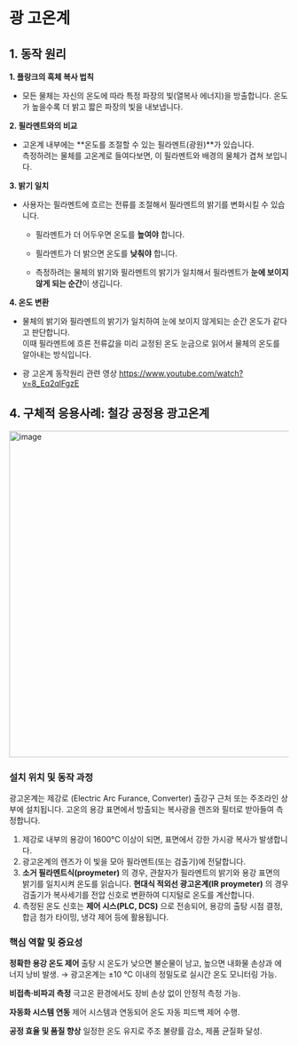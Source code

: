 # 광 고온계  
## 1. 동작 원리  
**1. 플랑크의 흑체 복사 법칙**  
- 모든 물체는 자신의 온도에 따라 특정 파장의 빛(열복사 에너지)을 방출합니다.
  온도가 높을수록 더 밝고 짧은 파장의 빛을 내보냅니다.  
  
**2. 필라멘트와의 비교**  
- 고온계 내부에는 **온도를 조절할 수 있는 필라멘트(광원)**가 있습니다.  
  측정하려는 물체를 고온계로 들여다보면, 이 필라멘트와 배경의 물체가 겹쳐 보입니다.  
  
**3. 밝기 일치**  
- 사용자는 필라멘트에 흐르는 전류를 조절해서 필라멘트의 밝기를 변화시킬 수 있습니다.  
  - 필라멘트가 더 어두우면 온도를 **높여야** 합니다.

  - 필라멘트가 더 밝으면 온도를 **낮춰야** 합니다.

  - 측정하려는 물체의 밝기와 필라멘트의 밝기가 일치해서 필라멘트가 **눈에 보이지 않게 되는 순간**이 생깁니다.  
  
**4. 온도 변환**
- 물체의 밝기와 필라멘트의 밝기가 일치하여 눈에 보이지 않게되는 순간 온도가 같다고 판단합니다.  
  이때 필라멘트에 흐른 전류값을 미리 교정된 온도 눈금으로 읽어서 물체의 온도를 알아내는 방식입니다.

- 광 고온계 동작원리 관련 영상 https://www.youtube.com/watch?v=8_Eq2qlFgzE

## 4. 구체적 응용사례: 철강 공정용 광고온계
<img width="941" height="588" alt="image" src="https://github.com/user-attachments/assets/ccac8702-2876-4f47-8203-55f0a783b8dc" />





### 설치 위치 및 동작 과정
광고온계는 제강로 (Electric Arc Furance, Converter) 출강구 근처 또는 주조라인 상부에 설치됩니다. 
고온의 용강 표면에서 방출되는 복사광을 렌즈와 필터로 받아들여 측정합니다.  

1.  제강로 내부의 용강이 1600°C 이상이 되면, 표면에서 강한 가시광 복사가 발생합니다.
2.  광고온계의 렌즈가 이 빛을 모아 필라멘트(또는 검출기)에 전달합니다.
3.  **소거 필라멘트식(proymeter)** 의 경우, 관찰자가 필라멘트의 밝기와 용강 표면의 밝기를 일치시켜 온도를 읽습니다. **현대식 적외선 광고온계(IR proymeter)** 의 경우 검출기가 복사세기를 전압 신호로 변환하여 디지털로 온도를 계산합니다.
4.  측정된 온도 신호는 **제어 시스(PLC, DCS)** 으로 전송되어, 용강의 출탕 시점 결정, 합금 첨가 타이밍, 냉각 제어 등에 활용됩니다.



### 핵심 역할 및 중요성
**정확한 용강 온도 제어**
출탕 시 온도가 낮으면 불순물이 남고, 높으면 내화물 손상과 에너지 낭비 발생.
→ 광고온계는 ±10 °C 이내의 정밀도로 실시간 온도 모니터링 가능.

**비접촉·비파괴 측정**
극고온 환경에서도 장비 손상 없이 안정적 측정 가능.

**자동화 시스템 연동**
제어 시스템과 연동되어 온도 자동 피드백 제어 수행.

**공정 효율 및 품질 향상**
일정한 온도 유지로 주조 불량률 감소, 제품 균질화 달성.
